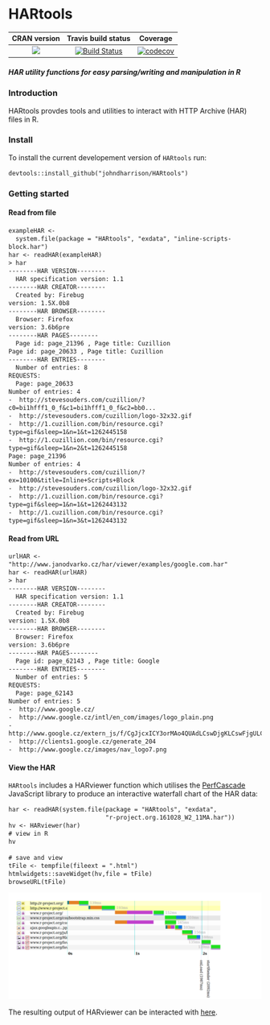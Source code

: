 HARtools
==========================
| CRAN version       | Travis build status   | Coverage |
| :-------------: |:-------------:|:-------------:|
| [![](http://www.r-pkg.org/badges/version/HARtools)](https://CRAN.R-project.org/package=HARtools) | [![Build Status](https://travis-ci.org/johndharrison/HARtools.svg?branch=master)](https://travis-ci.org/johndharrison/HARtools) | [![codecov](https://codecov.io/gh/johndharrison/HARtools/branch/master/graph/badge.svg)](https://codecov.io/gh/johndharrison/HARtools)|


##### *HAR utility functions for easy parsing/writing and manipulation in R*

### Introduction

HARtools provdes tools and utilities to interact with HTTP Archive (HAR) 
files in R. 

### Install

To install the current developement version of `HARtools` run:

```
devtools::install_github("johndharrison/HARtools")
```

### Getting started


#### Read from file

```
exampleHAR <- 
  system.file(package = "HARtools", "exdata", "inline-scripts-block.har")
har <- readHAR(exampleHAR)
> har
--------HAR VERSION-------- 
  HAR specification version: 1.1 
--------HAR CREATOR-------- 
  Created by: Firebug 
version: 1.5X.0b8 
--------HAR BROWSER-------- 
  Browser: Firefox 
version: 3.6b6pre 
--------HAR PAGES-------- 
  Page id: page_21396 , Page title: Cuzillion 
Page id: page_20633 , Page title: Cuzillion 
--------HAR ENTRIES-------- 
  Number of entries: 8 
REQUESTS: 
  Page: page_20633 
Number of entries: 4 
-  http://stevesouders.com/cuzillion/?c0=bi1hfff1_0_f&c1=bi1hfff1_0_f&c2=bb0... 
-  http://stevesouders.com/cuzillion/logo-32x32.gif 
-  http://1.cuzillion.com/bin/resource.cgi?type=gif&sleep=1&n=1&t=1262445158 
-  http://1.cuzillion.com/bin/resource.cgi?type=gif&sleep=1&n=2&t=1262445158 
Page: page_21396 
Number of entries: 4 
-  http://stevesouders.com/cuzillion/?ex=10100&title=Inline+Scripts+Block 
-  http://stevesouders.com/cuzillion/logo-32x32.gif 
-  http://1.cuzillion.com/bin/resource.cgi?type=gif&sleep=1&n=1&t=1262443132 
-  http://1.cuzillion.com/bin/resource.cgi?type=gif&sleep=1&n=3&t=1262443132   
```

#### Read from URL

```
urlHAR <- "http://www.janodvarko.cz/har/viewer/examples/google.com.har"
har <- readHAR(urlHAR)
> har
--------HAR VERSION-------- 
  HAR specification version: 1.1 
--------HAR CREATOR-------- 
  Created by: Firebug 
version: 1.5X.0b8 
--------HAR BROWSER-------- 
  Browser: Firefox 
version: 3.6b6pre 
--------HAR PAGES-------- 
  Page id: page_62143 , Page title: Google 
--------HAR ENTRIES-------- 
  Number of entries: 5 
REQUESTS: 
  Page: page_62143 
Number of entries: 5 
-  http://www.google.cz/ 
-  http://www.google.cz/intl/en_com/images/logo_plain.png 
-  http://www.google.cz/extern_js/f/CgJjcxICY3orMAo4QUAdLCswDjgKLCswFjgULCsw... 
-  http://clients1.google.cz/generate_204 
-  http://www.google.cz/images/nav_logo7.png 
```

#### View the HAR

`HARtools` includes a HARviewer function which utilises the 
[PerfCascade](https://github.com/micmro/PerfCascade) JavaScript library to 
produce an interactive waterfall chart of the HAR data:

```
har <- readHAR(system.file(package = "HARtools", "exdata",
                           "r-project.org.161028_W2_11MA.har"))
hv <- HARviewer(har)
# view in R
hv

# save and view
tFile <- tempfile(fileext = ".html")
htmlwidgets::saveWidget(hv,file = tFile)
browseURL(tFile)

```

![alt tag](https://raw.githubusercontent.com/johndharrison/HARtools/master/inst/misc/rprojectHAR.png)

The resulting output of HARviewer can be interacted with [here](http://rpubs.com/johndharrison/rprojectHAR).
